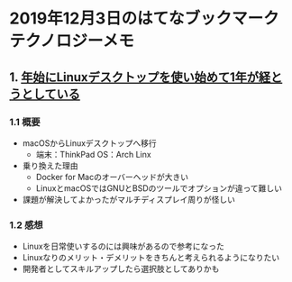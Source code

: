 # 2019年12月3日のはてなブックマークテクノロジーメモ

## 1. [年始にLinuxデスクトップを使い始めて1年が経とうとしている](https://masawada.hatenablog.jp/entry/2019/12/02/000000)

### 1.1 概要

- macOSからLinuxデスクトップへ移行
  - 端末：ThinkPad OS：Arch Linx
- 乗り換えた理由
  - Docker for Macのオーバーヘッドが大きい
  - LinuxとmacOSではGNUとBSDのツールでオプションが違って難しい
- 課題が解決してよかったがマルチディスプレイ周りが怪しい

### 1.2 感想

- Linuxを日常使いするのには興味があるので参考になった
- Linuxなりのメリット・デメリットをきちんと考えられるようになりたい
- 開発者としてスキルアップしたら選択肢としてありかも

